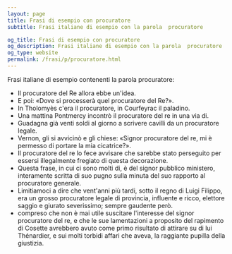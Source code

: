 ```yaml
---
layout: page
title: Frasi di esempio con procuratore 
subtitle: Frasi italiane di esempio con la parola  procuratore

og_title: Frasi di esempio con procuratore 
og_description: Frasi italiane di esempio con la parola  procuratore
og_type: website
permalink: /frasi/p/procuratore.html
---
```


Frasi italiane di esempio contenenti la parola procuratore:


- Il procuratore del Re allora ebbe un'idea.
- E poi: «Dove si processerà quel procuratore del Re?».
- In Tholomyès c'era il procuratore, in Courfeyrac il paladino.
- Una mattina Pontmercy incontrò il procuratore del re in una via di.
- Guadagna già venti soldi al giorno a scrivere cavilli da un procuratore legale.
- Vernon, gli si avvicinò e gli chiese: «Signor procuratore del re, mi è permesso di portare la mia cicatrice?».
- Il procuratore del re lo fece avvisare che sarebbe stato perseguito per essersi illegalmente fregiato di questa decorazione.
- Questa frase, in cui ci sono molti di, è del signor pubblico ministero, interamente scritta di suo pugno sulla minuta del suo rapporto al procuratore generale.
- Limitiamoci a dire che vent'anni più tardi, sotto il regno di Luigi Filippo, era un grosso procuratore legale di provincia, influente e ricco, elettore saggio e giurato severissimo; sempre gaudente però.
- compreso che non è mai utile suscitare l'interesse del signor procuratore del re, e che le sue lamentazioni a proposito del rapimento di Cosette avrebbero avuto come primo risultato di attirare su di lui Thénardier, e sui molti torbidi affari che aveva, la raggiante pupilla della giustizia.
